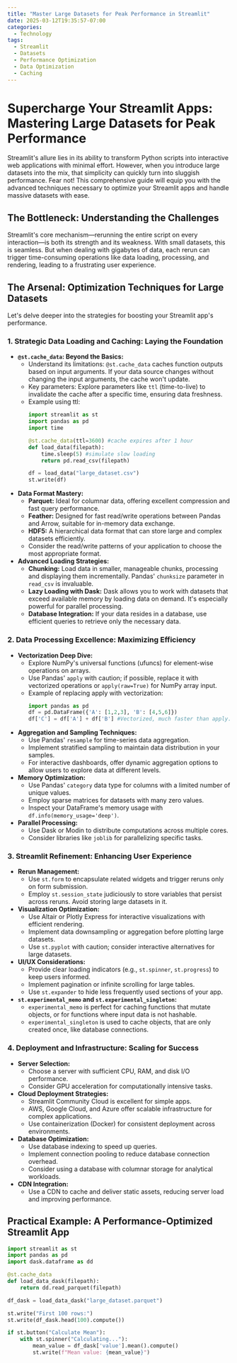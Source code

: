 ```yaml
---
title: "Master Large Datasets for Peak Performance in Streamlit"
date: 2025-03-12T19:35:57-07:00
categories:
  - Technology
tags:
  - Streamlit
  - Datasets
  - Performance Optimization
  - Data Optimization
  - Caching
---
```


# Supercharge Your Streamlit Apps: Mastering Large Datasets for Peak Performance

Streamlit's allure lies in its ability to transform Python scripts into interactive web applications with minimal effort. However, when you introduce large datasets into the mix, that simplicity can quickly turn into sluggish performance. Fear not! This comprehensive guide will equip you with the advanced techniques necessary to optimize your Streamlit apps and handle massive datasets with ease.

## The Bottleneck: Understanding the Challenges

Streamlit's core mechanism—rerunning the entire script on every interaction—is both its strength and its weakness. With small datasets, this is seamless. But when dealing with gigabytes of data, each rerun can trigger time-consuming operations like data loading, processing, and rendering, leading to a frustrating user experience.

## The Arsenal: Optimization Techniques for Large Datasets

Let's delve deeper into the strategies for boosting your Streamlit app's performance.

### 1. Strategic Data Loading and Caching: Laying the Foundation

* **`@st.cache_data`: Beyond the Basics:**
    * Understand its limitations: `@st.cache_data` caches function outputs based on input arguments. If your data source changes without changing the input arguments, the cache won't update.
    * Key parameters: Explore parameters like `ttl` (time-to-live) to invalidate the cache after a specific time, ensuring data freshness.
    * Example using ttl:
        ```python
        import streamlit as st
        import pandas as pd
        import time

        @st.cache_data(ttl=3600) #cache expires after 1 hour
        def load_data(filepath):
            time.sleep(5) #simulate slow loading
            return pd.read_csv(filepath)

        df = load_data("large_dataset.csv")
        st.write(df)
        ```
* **Data Format Mastery:**
    * **Parquet:** Ideal for columnar data, offering excellent compression and fast query performance.
    * **Feather:** Designed for fast read/write operations between Pandas and Arrow, suitable for in-memory data exchange.
    * **HDF5:** A hierarchical data format that can store large and complex datasets efficiently.
    * Consider the read/write patterns of your application to choose the most appropriate format.
* **Advanced Loading Strategies:**
    * **Chunking:** Load data in smaller, manageable chunks, processing and displaying them incrementally. Pandas' `chunksize` parameter in `read_csv` is invaluable.
    * **Lazy Loading with Dask:** Dask allows you to work with datasets that exceed available memory by loading data on demand. It's especially powerful for parallel processing.
    * **Database Integration:** If your data resides in a database, use efficient queries to retrieve only the necessary data.

<script async src="https://pagead2.googlesyndication.com/pagead/js/adsbygoogle.js"></script>
<!-- cpa -->
<ins class="adsbygoogle"
     style="display:block"
     data-ad-client="ca-pub-2843564932689995"
     data-ad-slot="3526097725"
     data-ad-format="auto"
     data-full-width-responsive="true"></ins>
<script>
     (adsbygoogle = window.adsbygoogle || []).push({});
</script>

### 2. Data Processing Excellence: Maximizing Efficiency

* **Vectorization Deep Dive:**
    * Explore NumPy's universal functions (ufuncs) for element-wise operations on arrays.
    * Use Pandas' `apply` with caution; if possible, replace it with vectorized operations or `apply(raw=True)` for NumPy array input.
    * Example of replacing apply with vectorization:
        ```python
        import pandas as pd
        df = pd.DataFrame({'A': [1,2,3], 'B': [4,5,6]})
        df['C'] = df['A'] + df['B'] #Vectorized, much faster than apply.
        ```
* **Aggregation and Sampling Techniques:**
    * Use Pandas' `resample` for time-series data aggregation.
    * Implement stratified sampling to maintain data distribution in your samples.
    * For interactive dashboards, offer dynamic aggregation options to allow users to explore data at different levels.
* **Memory Optimization:**
    * Use Pandas' `category` data type for columns with a limited number of unique values.
    * Employ sparse matrices for datasets with many zero values.
    * Inspect your DataFrame's memory usage with `df.info(memory_usage='deep')`.
* **Parallel Processing:**
    * Use Dask or Modin to distribute computations across multiple cores.
    * Consider libraries like `joblib` for parallelizing specific tasks.

### 3. Streamlit Refinement: Enhancing User Experience

* **Rerun Management:**
    * Use `st.form` to encapsulate related widgets and trigger reruns only on form submission.
    * Employ `st.session_state` judiciously to store variables that persist across reruns. Avoid storing large datasets in it.
* **Visualization Optimization:**
    * Use Altair or Plotly Express for interactive visualizations with efficient rendering.
    * Implement data downsampling or aggregation before plotting large datasets.
    * Use `st.pyplot` with caution; consider interactive alternatives for large datasets.
* **UI/UX Considerations:**
    * Provide clear loading indicators (e.g., `st.spinner`, `st.progress`) to keep users informed.
    * Implement pagination or infinite scrolling for large tables.
    * Use `st.expander` to hide less frequently used sections of your app.
* **`st.experimental_memo` and `st.experimental_singleton`:**
    * `experimental_memo` is perfect for caching functions that mutate objects, or for functions where input data is not hashable.
    * `experimental_singleton` is used to cache objects, that are only created once, like database connections.

### 4. Deployment and Infrastructure: Scaling for Success

* **Server Selection:**
    * Choose a server with sufficient CPU, RAM, and disk I/O performance.
    * Consider GPU acceleration for computationally intensive tasks.
* **Cloud Deployment Strategies:**
    * Streamlit Community Cloud is excellent for simple apps.
    * AWS, Google Cloud, and Azure offer scalable infrastructure for complex applications.
    * Use containerization (Docker) for consistent deployment across environments.
* **Database Optimization:**
    * Use database indexing to speed up queries.
    * Implement connection pooling to reduce database connection overhead.
    * Consider using a database with columnar storage for analytical workloads.
* **CDN Integration:**
    * Use a CDN to cache and deliver static assets, reducing server load and improving performance.

## Practical Example: A Performance-Optimized Streamlit App

```python
import streamlit as st
import pandas as pd
import dask.dataframe as dd

@st.cache_data
def load_data_dask(filepath):
    return dd.read_parquet(filepath)

df_dask = load_data_dask("large_dataset.parquet")

st.write("First 100 rows:")
st.write(df_dask.head(100).compute())

if st.button("Calculate Mean"):
    with st.spinner("Calculating..."):
        mean_value = df_dask['value'].mean().compute()
        st.write(f"Mean value: {mean_value}")
```